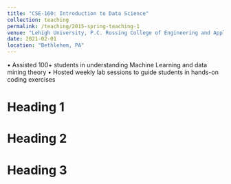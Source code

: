 ```yaml
---
title: "CSE-160: Introduction to Data Science"
collection: teaching
permalink: /teaching/2015-spring-teaching-1
venue: "Lehigh University, P.C. Rossing College of Engineering and Applied Science"
date: 2021-02-01
location: "Bethlehem, PA"
---
```


• Assisted 100+ students in understanding Machine Learning and data mining theory
• Hosted weekly lab sessions to guide students in hands-on coding exercises

Heading 1
======

Heading 2
======

Heading 3
======
